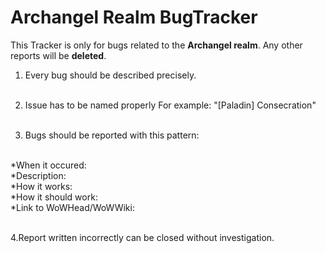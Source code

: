 # Archangel Realm BugTracker

This Tracker is only for bugs related to the **Archangel realm**.
Any other reports will be **deleted**.

1. Every bug should be described precisely.<br><br>

2. Issue has to be named properly For example: "[Paladin] Consecration"<br><br>

3. Bugs should be reported with this pattern:<br><br>

  *When it occured: <br>
  *Description:<br>
  *How it works:<br>
  *How it should work:<br>
  *Link to WoWHead/WoWWiki: <br><br>
  
4.Report written incorrectly can be closed without investigation.
